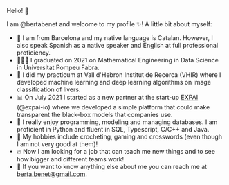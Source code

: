 Hello! 👋

I am @bertabenet and welcome to my profile ✨! A little bit about myself:
- 👅 I am from Barcelona and my native language is Catalan. However, I also speak Spanish as a native speaker and English at full professional proficiency.
- 👩🏻‍🎓 I graduated on 2021 on Mathematical Engineering in Data Science in Universitat Pompeu Fabra.
- 🧠 I did my practicum at Vall d'Hebron Institut de Recerca (VHIR) where I developed machine learning and deep learning algorithms on image classification of livers.
- 📊 On July 2021 I started as a new partner at the start-up [EXPAI](https://expai.io) (@expai-io) where we developed a simple platform that could make transparent the black-box models that companies use.
- 🤔 I really enjoy programming, modeling and managing databases. I am proficient in Python and fluent in SQL, Typescript, C/C++ and Java.
- 🫧 My hobbies include crocheting, gaming and crosswords (even though I am not very good at them)!
- 🔥 Now I am looking for a job that can teach me new things and to see how bigger and different teams work!
- 💌 If you want to know anything else about me you can reach me at [berta.benet@gmail.com](mailto:berta.benet@gmail.com).
